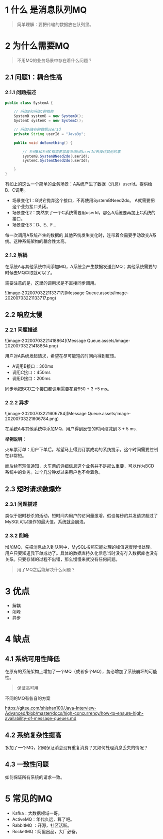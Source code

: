 # 1 什么 是消息队列MQ

> 简单理解：要把传输的数据放在队列里。







# 2 为什么需要MQ

> 不用MQ的业务场景中存在着什么问题？



## 2.1 问题1：耦合性高



### 2.1.1 问题描述



```java
public class SystemA {

    // 系统B和系统C的依赖
    SystemB systemB = new SystemB();
    SystemC systemC = new SystemC();

    // 系统A独有的数据userId
    private String userId = "Java3y";

    public void doSomething() {

        // 系统B和系统C都需要拿着系统A的userId去操作其他的事
        systemB.SystemBNeed2do(userId);
        systemC.SystemCNeed2do(userId);

    }
}
```

有如上的这么一个简单的业务场景：A系统产生了数据（消息）userId。提供给B、C调用。



- 场景变化1：B说它抛弃这个接口，不再使用SystemBNeed2do。 A就需要把这个业务接口关闭。
- 场景变化2：突然来了一个C系统需要用userId，那么A系统要再加上C系统的接口。
- 场景变化3：D、E、F...



每一次调用A系统产生的数据的 其他系统发生变化时，连带着会需要手动改变A系统。这种系统架构的耦合性太高。





### 2.1.2 解耦

在系统A与其他系统中间添加MQ，A系统会产生数据发送到MQ；其他系统需要的时候去MQ中取就可以了。

需要注意的是，这里的调用求是不直接同步调用。

![image-20200703221133717](Message Queue.assets/image-20200703221133717.png)



## 2.2 响应太慢



### 2.2.1 问题描述

![image-20200703221418864](Message Queue.assets/image-20200703221418864.png)



用户对A系统发起请求，希望在尽可能短的时间内得到反馈。

- A调用B接口：300ms
- 调用C接口：450ms
- 调用D接口：200ms

同步地把BCD三个接口都调用需要花费950 + 3 +5 ms。



### 2.2.2 异步



![image-20200703221606784](Message Queue.assets/image-20200703221606784.png)



在系统A与其他系统中添加MQ，用户得到反馈的时间缩减到 3 + 5 ms. 

**举例说明：**

火车票订单：用户下单后，希望马上得到订票成功的系统提示。这个时间需要控制在非常短。

而后续有短信通知，火车票的详细信息这个业务并不是那么重要，可以作为BCD系统中的业务。过个几分钟发过来用户也不会着急。



## 2.3 短时请求数爆炸





### 2.3.1 问题描述

类似于限时秒杀的活动，短时间内用户的访问量激增。假设每秒的并发请求超过了MySQL可以操作的最大值。系统就会崩溃。

### 2.3.2 削峰

增加MQ，先把消息放入到队列中，MySQL按照它能处理的峰值速度慢慢处理。用户只要知道我下单成功了。具体的数据库持久化信息当时没有存入数据库也没有关系。只要存储的过程不出错，那么慢慢来就没有任何问题。



> 用了MQ之后能解决什么问题？



# 3 优点

- 解耦
- 削峰
- 异步



# 4 缺点

## 4.1 系统可用性降低

在原有的系统架构上增加了一个MQ（或者多个MQ），势必增加了系统崩坏的可能性。

> 保证高可用

不同的MQ有各自的方案

https://gitee.com/shishan100/Java-Interview-Advanced/blob/master/docs/high-concurrency/how-to-ensure-high-availability-of-message-queues.md



## 4.2 系统复杂性提高

多加了一个MQ，如何保证消息没有重复消费？又如何处理消息丢失的情况？



## 4.3 一致性问题

如何保证所有系统的请求一致。



# 5 常见的MQ



- Kafka：大数据领域一哥。
- ActiveMQ：年代久远，算了吧。
- RabbitMQ ：开源，社区活跃。
- RocketMQ：阿里出品，大厂必备。





